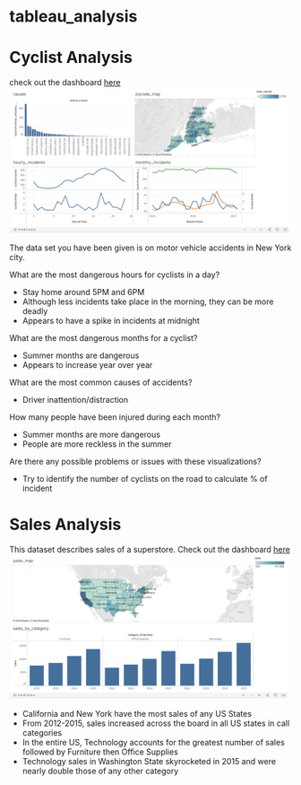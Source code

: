 # tableau_analysis

# Cyclist Analysis
check out the dashboard [here](https://public.tableau.com/views/cyclist_analysis_16198909045680/cyclist_analysis_dashboard?:language=en&:display_count=y&publish=yes&:origin=viz_share_link)
![sample](https://github.com/acsours/tableau_analysis/blob/main/cyclist_dashboard.png?raw=true)

The data set you have been given is on motor vehicle accidents in New York city.


What are the most dangerous hours for cyclists in a day?
* Stay home around 5PM and 6PM
* Although less incidents take place in the morning, they can be more deadly
* Appears to have a spike in incidents at midnight

What are the most dangerous months for a cyclist?
* Summer months are dangerous 
* Appears to increase year over year

What are the most common causes of accidents?
* Driver inattention/distraction

How many people have been injured during each month?
* Summer months are more dangerous 
* People are more reckless in the summer 

Are there any possible problems or issues with these visualizations?
* Try to identify the number of cyclists on the road to calculate % of incident


# Sales Analysis

This dataset describes sales of a superstore.
Check out the dashboard [here](https://public.tableau.com/shared/83PZFNTSB?:display_count=y&:origin=viz_share_link)
![sample](https://github.com/acsours/tableau_analysis/blob/main/sales_preview.png?raw=true)

* California and New York have the most sales of any US States
* From 2012-2015, sales increased across the board in all US states in call categories
* In the entire US, Technology accounts for the greatest number of sales followed by Furniture then Office Supplies
* Technology sales in Washington State skyrocketed in 2015 and were nearly double those of any other category
